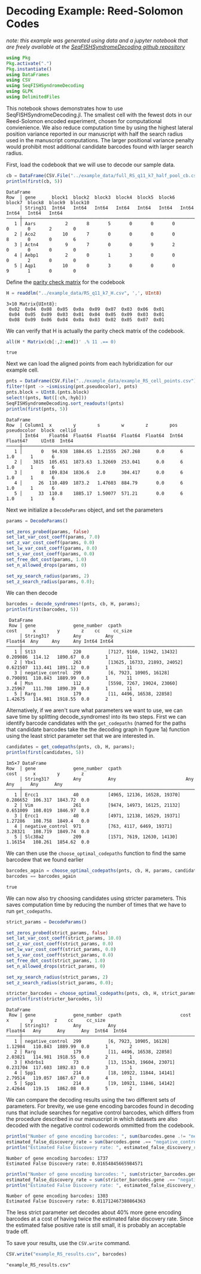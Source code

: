 # Decoding Example: Reed-Solomon Codes

*note: this example was generated using data and a jupyter notebook that are freely available at the [SeqFISHSyndromeDecoding github repository](https://github.com/CaiGroup/SeqFISHSyndromeDecoding)*


```julia
using Pkg
Pkg.activate(".")
Pkg.instantiate()
using DataFrames
using CSV
using SeqFISHSyndromeDecoding
using GLPK
using DelimitedFiles
```    

This notebook shows demonstrates how to use SeqFISHSyndromeDecoding.jl. The smallest cell with the fewest dots in our Reed-Solomon encoded experiment, chosen for computational convienience. We also reduce computation time by using the highest lateral position variance reported in our manuscript with half the search radius used in the manuscript computations. The larger positional variance penalty would prohibit most additional candidate barcodes found with larger search radius.

First, load the codebook that we will use to decode our sample data.


```julia
cb = DataFrame(CSV.File("../example_data/full_RS_q11_k7_half_pool_cb.csv"))
println(first(cb, 5))
```

    DataFrame
    Row  │ gene      block1  block2  block3  block4  block5  block6  block7  block8  block9  block10 
         │ String31  Int64   Int64   Int64   Int64   Int64   Int64   Int64   Int64   Int64   Int64   
    ─────┼───────────────────────────────────────────────────────────────────────────────────────────
       1 │ Aars           2       8       5       0       0       0       0       0       2        0
       2 │ Aco2          10       7       0       0       0       0       8       0       0        6
       3 │ Actn4          9       7       0       0       9       2       0       0       0        0
       4 │ Aebp1          2       0       1       3       0       0       0       2       0        0
       5 │ Aqp1          10       0       3       0       0       0       9       1       0        0
    

Define the [parity check matrix](https://en.wikipedia.org/wiki/Parity-check_matrix) for the codebook


```julia
H = readdlm("../example_data/RS_q11_k7_H.csv", ',', UInt8)
```




    3×10 Matrix{UInt8}:
     0x02  0x04  0x08  0x05  0x0a  0x09  0x07  0x03  0x06  0x01
     0x04  0x05  0x09  0x03  0x01  0x04  0x05  0x09  0x03  0x01
     0x08  0x09  0x06  0x04  0x0a  0x03  0x02  0x05  0x07  0x01



We can verify that H is actually the parity check matrix of the codebook.


```julia
all(H * Matrix(cb[:,2:end])' .% 11 .== 0)
```




    true



Next we can load the aligned points from each hybridization for our example cell.


```julia
pnts = DataFrame(CSV.File("../example_data/example_RS_cell_points.csv"))
filter!(pnt -> ~ismissing(pnt.pseudocolor), pnts)
pnts.block = UInt8.(pnts.block)
select!(pnts, Not([:ch,:hyb]))
SeqFISHSyndromeDecoding.sort_readouts!(pnts)
println(first(pnts, 5))
```

    DataFrame
    Row  │ Column1  x        y        s        w        z        pos    pseudocolor  block  cellid 
         │ Int64    Float64  Float64  Float64  Float64  Float64  Int64  Float64?     UInt8  Int64  
    ─────┼─────────────────────────────────────────────────────────────────────────────────────────
       1 │       0   94.938  1884.65  1.21555  267.268      0.0      6          1.0      1       6
       2 │    3815  105.651  1873.63  1.32669  253.041      0.0      6          1.0      1       6
       3 │       8  109.834  1836.6   2.0      304.417      0.0      6          1.0      1       6
       4 │      26  110.489  1873.2   1.47603  884.79       0.0      6          1.0      1       6
       5 │      33  110.8    1885.17  1.50077  571.21       0.0      6          1.0      1       6
    

Next we initialize a ```DecodeParams``` object, and set the parameters


```julia
params = DecodeParams()

set_zeros_probed(params, false)
set_lat_var_cost_coeff(params, 7.0)
set_z_var_cost_coeff(params, 0.0)
set_lw_var_cost_coeff(params, 0.0)
set_s_var_cost_coeff(params, 0.0)
set_free_dot_cost(params, 1.0)
set_n_allowed_drops(params, 0)

set_xy_search_radius(params, 2)
set_z_search_radius(params, 0.0);
```

We can then decode


```julia
barcodes = decode_syndromes!(pnts, cb, H, params);
println(first(barcodes, 5))
```


     DataFrame
     Row │ gene              gene_number  cpath                         cost      x        y        z    cc     cc_size 
         │ String31?         Any         Any                          Float64  Any     Any     Any Int64 Int64   
    ─────┼──────────────────────────────────────────────────────────────────────────────────────────────────────────────
       1 │ St13              220          [7127, 9160, 11942, 13432]    0.209086  114.12   1890.67  0.0      1       11
       2 │ Ybx1              263          [13625, 16733, 21893, 24052]  0.621507  113.441  1891.12  0.0      1       11
       3 │ negative_control  299          [6, 7923, 10905, 16128]       0.790891  110.843  1889.99  0.0      1       11
       4 │ Msn               112          [5598, 7267, 19024, 23060]    3.25967   111.708  1890.39  0.0      1       11
       5 │ Rarg              179          [11, 4496, 16538, 22858]      1.42675   114.981  1918.55  0.0      2        1
    

Alternatively, if we aren't sure what parameters we want to use, we can save time by splitting decode_syndromes! into its two steps. First we can identify barcode candidates with the ```get_codepaths``` (named for the paths that candidate barcodes take the the decoding graph in figure 1a) function using the least strict parameter set that we are interested in.


```julia
candidates = get_codepaths(pnts, cb, H, params);
println(first(candidates, 5))

```

    1m5×7 DataFrame
    Row  │ gene              gene_number  cpath                        cost      x        y        z  
         │ String31?         Any          Any                          Any       Any      Any      Any
    ─────┼─────────────────────────────────────────────────────────────────────────────────────────────
       1 │ Ercc1             40           [4965, 12136, 16528, 19370]  0.286652  106.317  1843.72  0.0
       2 │ Vim               261          [9474, 14973, 16125, 21132]  0.651009  108.019  1846.97  0.0
       3 │ Ercc1             40           [4971, 12138, 16529, 19371]  1.27286   108.758  1849.4   0.0
       4 │ negative_control  971          [763, 4117, 6469, 19371]     3.28321   108.719  1849.74  0.0
       5 │ Slc38a2           209          [1571, 7619, 12630, 14130]   1.16154   108.261  1854.62  0.0
    

We can then use the ```choose_optimal_codepaths``` function to find the same barcodew that we found earlier


```julia
barcodes_again = choose_optimal_codepaths(pnts, cb, H, params, candidates, GLPK.Optimizer)
barcodes == barcodes_again
```




    true



We can now also try choosing candidates using stricter parameters. This saves computation time by reducing the number of times that we have to run ```get_codepaths```.


```julia
strict_params = DecodeParams()

set_zeros_probed(strict_params, false)
set_lat_var_cost_coeff(strict_params, 10.0)
set_z_var_cost_coeff(strict_params, 0.0)
set_lw_var_cost_coeff(strict_params, 0.0)
set_s_var_cost_coeff(strict_params, 0.0)
set_free_dot_cost(strict_params, 1.0)
set_n_allowed_drops(strict_params, 0)

set_xy_search_radius(strict_params, 2)
set_z_search_radius(strict_params, 0.0);

stricter_barcodes = choose_optimal_codepaths(pnts, cb, H, strict_params, candidates, GLPK.Optimizer)
println(first(stricter_barcodes, 5))
```

    DataFrame
     Row │ gene              gene_number  cpath                      cost      x        y        z    cc     cc_size
         │ String31?         Any          Any                        Float64   Any      Any      Any  Int64  Int64   
    ─────┼───────────────────────────────────────────────────────────────────────────────────────────────────────────
       1 │ negative_control  299          [6, 7923, 10905, 16128]    1.12984   110.843  1889.99  0.0      1        2
       2 │ Rarg              179          [11, 4496, 16538, 22858]   2.03821   114.981  1918.55  0.0      2        1
       3 │ Khdrbs1           73           [13, 15343, 19604, 23071]  0.231704  117.603  1892.83  0.0      3        1
       4 │ Spp1              214          [18, 10922, 11844, 14141]  2.79514   119.057  1867.67  0.0      4        1
       5 │ Spp1              214          [19, 10921, 11846, 14142]  2.42644   119.15   1862.08  0.0      5        2
    

We can compare the decoding results using the two different sets of parameters. For brevity, we use gene encoding barcodes found in decoding runs that include searches for negative control barcodes, which differs from the procedure described in our manuscript in which datasets are also decoded with the negative control codewords ommitted from the codebook.


```julia
println("Number of gene encoding barcodes: ", sum(barcodes.gene .!= "negative_control"))
estimated_false_discovery_rate = sum(barcodes.gene .== "negative_control")*sum(cb.gene .!= "negative_control")/sum(cb.gene .== "negative_control")/sum(barcodes.gene .!= "negative_control")
println("Estimated False Discovery rate: ", estimated_false_discovery_rate)
```

    Number of gene encoding barcodes: 1737
    Estimated False Discovery rate: 0.01654845665984571
    


```julia
println("Number of gene encoding barcodes: ", sum(stricter_barcodes.gene .!= "negative_control"))
estimated_false_discovery_rate = sum(stricter_barcodes.gene .== "negative_control")*sum(cb.gene .!= "negative_control")/sum(cb.gene .== "negative_control")/sum(stricter_barcodes.gene .!= "negative_control")
println("Estimated False Discovery rate: ", estimated_false_discovery_rate)
```

    Number of gene encoding barcodes: 1303
    Estimated False Discovery rate: 0.011712467380864363
    

The less strict parameter set decodes about 40% more gene encoding barcodes at a cost of having twice the estimated false discovery rate. Since the estimated false positive rate is still small, it is probably an acceptable trade off.

To save your results, use the ```CSV.write``` command.


```julia
CSV.write("example_RS_results.csv", barcodes)
```




    "example_RS_results.csv"



